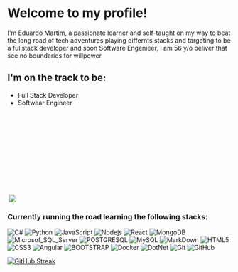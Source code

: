 # Welcome to my profile!

I'm Eduardo Martim, a passionate learner and self-taught on my way to beat the long road of tech adventures playing differnts stacks and targeting to be a fullstack developer and soon Software Engenieer, I am 56 y/o beliver that see no
boundaries for willpower

## I'm on the track to be:
* Full Stack Developer
* Softwear Engineer
<br>
<div align="left" href="https://github.com/EduMartim">
    <img height="180"
    <a href=""> <img align="center" src="https://github-readme-stats.vercel.app/api/top-langs/?username=edumartim&theme=react&line_height=40&hide=css"/> </a>
</div>

### Currently running the road learning the following stacks:
![C#](https://img.shields.io/badge/CSharp-black?style=flat-square&logo=csharp) ![Python](https://img.shields.io/badge/-Python-black?style=flat-square&logo=Python) ![JavaScript](https://img.shields.io/badge/-JavaScript-black?style=flat-square&logo=javascript) ![Nodejs](https://img.shields.io/badge/-Nodejs-black?style=flat-square&logo=Node.js) ![React](https://img.shields.io/badge/-React-black?style=flat-square&logo=react) ![MongoDB](https://img.shields.io/badge/-MongoDB-black?style=flat-square&logo=mongodb) ![Microsof_SQL_Server](https://img.shields.io/badge/Microsoft%20SQL%20Sever-black?style=flat-square&logo=microsoft%20sql%20server&logoColor=red) ![POSTGRESQL](https://img.shields.io/badge/PostgreSQL-black?style=flat-square&logo=postgreSQL) ![MySQL](https://img.shields.io/badge/-MySQL-black?style=flat-square&logo=mysql) ![MarkDown](https://img.shields.io/badge/Markdown-black?style=flat-square&logo=markdown&logoColor=white) ![HTML5](https://img.shields.io/badge/HTML5-black?style=flat-square&logo=html5&logoColor=red) ![CSS3](https://img.shields.io/badge/CSS3-black?style=flat-square&logo=css3&logoColor=blue) ![Angular](https://img.shields.io/badge/AngularJS-black?style=flat-square&logo=angularjs&logoColor=red) ![BOOTSTRAP](https://img.shields.io/badge/Bootstrap-black?style=style=flat-square&logo=bootstrap&logoColor=blue) ![Docker](https://img.shields.io/badge/-Docker-black?style=flat-square&logo=docker) ![DotNet](https://img.shields.io/badge/DOTNET-black?style=flat-square&logo=dotnet&logoColor=aqua) ![Git](https://img.shields.io/badge/-Git-black?style=flat-square&logo=git) ![GitHub](https://img.shields.io/badge/-GitHub-black?style=flat-square&logo=github)

[![GitHub Streak](https://github-readme-streak-stats.herokuapp.com/?user=EduMartim&theme=dracula)](https://git.io/streak-stats)
